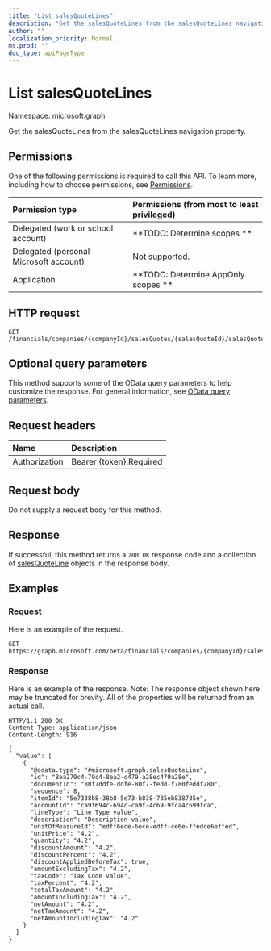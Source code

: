 ```yaml
---
title: "List salesQuoteLines"
description: "Get the salesQuoteLines from the salesQuoteLines navigation property."
author: ""
localization_priority: Normal
ms.prod: ""
doc_type: apiPageType
---
```


# List salesQuoteLines

Namespace: microsoft.graph

Get the salesQuoteLines from the salesQuoteLines navigation property.

## Permissions
One of the following permissions is required to call this API. To learn more, including how to choose permissions, see [Permissions](/concepts/permissions-reference.md).

|Permission type|Permissions (from most to least privileged)|
|:---|:---|
|Delegated (work or school account)|**TODO: Determine scopes **|
|Delegated (personal Microsoft account)|Not supported.|
|Application|**TODO: Determine AppOnly scopes **|

## HTTP request
<!-- {
  "blockType": "ignored"
}
-->
``` http
GET /financials/companies/{companyId}/salesQuotes/{salesQuoteId}/salesQuoteLines
```

## Optional query parameters
This method supports some of the OData query parameters to help customize the response. For general information, see [OData query parameters](/graph/query-parameters).

## Request headers
|Name|Description|
|:---|:---|
|Authorization|Bearer {token}.Required|

## Request body
Do not supply a request body for this method.

## Response
If successful, this method returns a `200 OK` response code and a collection of [salesQuoteLine](../resources/salesquoteline.md) objects in the response body.

## Examples

### Request
Here is an example of the request.
<!-- {
  "blockType": "request",
  "name": "get_salesquoteline"
}
-->
``` http
GET https://graph.microsoft.com/beta/financials/companies/{companyId}/salesQuotes/{salesQuoteId}/salesQuoteLines
```

### Response
Here is an example of the response. Note: The response object shown here may be truncated for brevity. All of the properties will be returned from an actual call.
<!-- {
  "blockType": "response",
  "truncated": true,
  "@odata.type": "collection(microsoft.graph.salesquoteline)"
}
-->
``` http
HTTP/1.1 200 OK
Content-Type: application/json
Content-Length: 916

{
  "value": [
    {
      "@odata.type": "#microsoft.graph.salesQuoteLine",
      "id": "8ea279c4-79c4-8ea2-c479-a28ec479a28e",
      "documentId": "80f7ddfe-ddfe-80f7-fedd-f780feddf780",
      "sequence": 8,
      "itemId": "5e7338b8-38b8-5e73-b838-735eb838735e",
      "accountId": "ca9f694c-694c-ca9f-4c69-9fca4c699fca",
      "lineType": "Line Type value",
      "description": "Description value",
      "unitOfMeasureId": "edff6ece-6ece-edff-ce6e-ffedce6effed",
      "unitPrice": "4.2",
      "quantity": "4.2",
      "discountAmount": "4.2",
      "discountPercent": "4.2",
      "discountAppliedBeforeTax": true,
      "amountExcludingTax": "4.2",
      "taxCode": "Tax Code value",
      "taxPercent": "4.2",
      "totalTaxAmount": "4.2",
      "amountIncludingTax": "4.2",
      "netAmount": "4.2",
      "netTaxAmount": "4.2",
      "netAmountIncludingTax": "4.2"
    }
  ]
}
```

